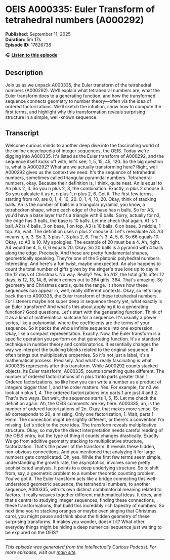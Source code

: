 # OEIS A000335: Euler Transform of tetrahedral numbers (A000292)

**Published:** September 11, 2025  
**Duration:** 5m 17s  
**Episode ID:** 17826738

🎧 **[Listen to this episode](https://intellectuallycurious.buzzsprout.com/2529712/episodes/17826738-oeis-a000335-euler-transform-of-tetrahedral-numbers-a000292)**

## Description

Join us as we unpack A000335, the Euler transform of the tetrahedral numbers (A000292). We’ll explain what tetrahedral numbers are, what the Euler transform does to a generating function, and how the transformed sequence connects geometry to number theory—often via the idea of ordered factorizations. We’ll sketch the intuition, show how to compute the first terms, and highlight why this transformation reveals surprising structure in a simple, well-known sequence.

## Transcript

Welcome curious minds to another deep dive into the fascinating world of the online encyclopedia of integer sequences, the OEIS. Today we're digging into A000335. It's listed as the Euler transform of A000292, and the sequence itself kicks off with, let's see, 1, 5, 15, 45, 120. So the big question is, what is A000292? What are we actually transforming here? Right, well A000292 gives us the context we need. It's the sequence of tetrahedral numbers, sometimes called triangular pyramidal numbers. Tetrahedral numbers, okay. Because their definition is, I think, quite neat. An is equal to An plus 2, 3. So you n plus 2, 3, the combination. Exactly, n plus 2 choose 3. So you calculate it as n, n plus 1, n plus 2, 6. Got it. The first few terms, starting from n0, are 0, 1, 4, 10, 20. 0, 1, 4, 10, 20. Okay, think of stacking balls. An is the number of balls in a triangular pyramid, you know, a tetrahedron shape, where each edge of the base has n balls. So for A3, you'd have a base layer that's a triangle with 6 balls. Sorry, actually for n3, the edge has 3 balls, the base is 10 balls. Let me check that again. A1 is 1 ball, A2 is 4 balls, 3 on base, 1 on top, A3 is 10 balls, 6 on base, 3 middle, 1 top. Ah, wait. The definition uses n plus 2 choose 3. Let's reevaluate A3. A3 means n, n, 3. So 3, 3 plus 1, 3 plus 2, 6. That's 3, 4, 5, 6. So 66 equals 10. Okay, so A3 is 10. My apologies. The example of 20 must be a 4. Ah, right. A4 would be 4, 5, 6, 6 equals 20. Okay. So 20 balls is a pyramid with 4 balls along the edge. Precisely. And these are pretty fundamental shapes, geometrically speaking. They're one of the 5 platonic polyhedral numbers. Interesting. And here's a fun twist, maybe unexpected. An also happens to count the total number of gifts given by the singer's true love up to day in the 12 days of Christmas. No way. Really? Yes. So A12, the total gifts after 12 days, is 12, 13, 14, 6, which comes out to 364 gifts. 364. That's amazing. So geometry and Christmas carols, quite the range. It shows how these sequences can appear in, well, really different contexts. Okay, so let's loop back then to A000335, the Euler transform of these tetrahedral numbers. For listeners maybe not super deep in sequence theory yet, what exactly is an Euler transform? And what's this about applying it to a generating function? Good questions. Let's start with the generating function. Think of it as a kind of mathematical suitcase for a sequence. It's usually a power series, like a polynomial, where the coefficients are the terms of your sequence. So it packs the whole infinite sequence into one expression. Okay, like a compact representation. Exactly. Now, the Euler transform is a specific operation you perform on that generating function. It's a standard technique in number theory and combinatorics. It essentially changes the way we interpret the building blocks related to the original sequence. It often brings out multiplicative properties. So it's not just a label, it's a mathematical process. Precisely. And what's really fascinating is what A000335 represents after this transform. While A000292 counts stacked objects, its Euler transform, A000335, counts something quite different. The number of ordered factorizations of n plus 1 into parts greater than 1. Ordered factorizations, so like how you can write a number as a product of integers bigger than 1, and the order matters. Yes. For example, for n3 we look at n plus 1, 4. The ordered factorizations into parts 1 are just 4 and 2. That's two ways. But wait, the sequence starts 1, 5, 15. Let me check the definition again. Ah, the OEIS comments are key here. A000335, an, is the number of ordered factorizations of 2n. Okay, that makes more sense. So a0 corresponds to 20, a missing. Only one factorization, 1. Wait, parts 1. Hmm. The connection might be slightly different, or there's a convention I'm missing. Let's stick to the core idea. The transform reveals multiplicative structure. Okay, so maybe the direct interpretation needs careful reading of the OEIS entry, but the type of thing it counts changes drastically. Exactly. We go from additive geometry stacking to multiplicative structure, factorization. That's the power of the transform. It reveals these hidden, non-obvious connections. And you mentioned that analyzing it for large numbers gets complicated. Oh, yes. While the first few terms seem simple, understanding the growth rate, the asymptotics, involves some pretty sophisticated analysis. It points to a deep underlying structure. So to shift from, say, a geometric problem to a number theoretic counting problem. You've got it. The Euler transform acts like a bridge connecting this well-understood geometric sequence, the tetrahedral numbers, to another sequence, A000335, with its own distinct combinatorial meaning related to factors. It really weaves together different mathematical ideas. It does, and that's central to studying integer sequences, finding these connections, these transformations, that build this incredibly rich tapestry of numbers. So next time you're stacking oranges or maybe even singing that Christmas carol, you might pause and think about the hidden geometry of these surprising transforms. It makes you wonder, doesn't it? What other everyday things might be hiding a deep numerical sequence just waiting to be explored on the OEIS?

---
*This episode was generated from the Intellectually Curious Podcast. For more episodes, visit our [main site](https://intellectuallycurious.buzzsprout.com).*
